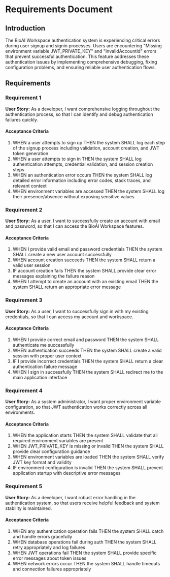 # Requirements Document

## Introduction

The BioAI Workspace authentication system is experiencing critical errors during user signup and signin processes. Users are encountering "Missing environment variable JWT_PRIVATE_KEY" and "InvalidAccountId" errors that prevent successful authentication. This feature addresses these authentication issues by implementing comprehensive debugging, fixing configuration problems, and ensuring reliable user authentication flows.

## Requirements

### Requirement 1

**User Story:** As a developer, I want comprehensive logging throughout the authentication process, so that I can identify and debug authentication failures quickly.

#### Acceptance Criteria

1. WHEN a user attempts to sign up THEN the system SHALL log each step of the signup process including validation, account creation, and JWT token generation
2. WHEN a user attempts to sign in THEN the system SHALL log authentication attempts, credential validation, and session creation steps
3. WHEN an authentication error occurs THEN the system SHALL log detailed error information including error codes, stack traces, and relevant context
4. WHEN environment variables are accessed THEN the system SHALL log their presence/absence without exposing sensitive values

### Requirement 2

**User Story:** As a user, I want to successfully create an account with email and password, so that I can access the BioAI Workspace features.

#### Acceptance Criteria

1. WHEN I provide valid email and password credentials THEN the system SHALL create a new user account successfully
2. WHEN account creation succeeds THEN the system SHALL return a valid user session
3. IF account creation fails THEN the system SHALL provide clear error messages explaining the failure reason
4. WHEN I attempt to create an account with an existing email THEN the system SHALL return an appropriate error message

### Requirement 3

**User Story:** As a user, I want to successfully sign in with my existing credentials, so that I can access my account and workspace.

#### Acceptance Criteria

1. WHEN I provide correct email and password THEN the system SHALL authenticate me successfully
2. WHEN authentication succeeds THEN the system SHALL create a valid session with proper user context
3. IF I provide incorrect credentials THEN the system SHALL return a clear authentication failure message
4. WHEN I sign in successfully THEN the system SHALL redirect me to the main application interface

### Requirement 4

**User Story:** As a system administrator, I want proper environment variable configuration, so that JWT authentication works correctly across all environments.

#### Acceptance Criteria

1. WHEN the application starts THEN the system SHALL validate that all required environment variables are present
2. WHEN JWT_PRIVATE_KEY is missing or invalid THEN the system SHALL provide clear configuration guidance
3. WHEN environment variables are loaded THEN the system SHALL verify JWT key format and validity
4. IF environment configuration is invalid THEN the system SHALL prevent application startup with descriptive error messages

### Requirement 5

**User Story:** As a developer, I want robust error handling in the authentication system, so that users receive helpful feedback and system stability is maintained.

#### Acceptance Criteria

1. WHEN any authentication operation fails THEN the system SHALL catch and handle errors gracefully
2. WHEN database operations fail during auth THEN the system SHALL retry appropriately and log failures
3. WHEN JWT operations fail THEN the system SHALL provide specific error messages about token issues
4. WHEN network errors occur THEN the system SHALL handle timeouts and connection failures appropriately
